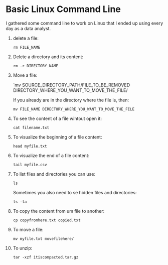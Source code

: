 # Basic Linux Command Line

I gathered some command line to work on Linux that I ended up using every day as a data analyst.

1. delete a file:

    `rm FILE_NAME`

2. Delete a directory and its content:

    `rm -r DIRECTORY_NAME`

3. Move a file:

    `mv SOURCE_DIRECTORY_PATH/FILE_TO_BE_REMOVED DIRECTORY_WHERE_YOU_WANT_TO_MOVE_THE_FILE/

    If you already are in the directory where the file is, then:

    `mv FILE_NAME DIRECTORY_WHERE_YOU_WANT_TO_MOVE_THE_FILE`

4. To see the content of a file wihtout open it:

    `cat filename.txt`

5. To visualize the beginning of a file content:

    `head myfile.txt`

6. To visualize the end of a file content:

    `tail myfile.csv`

7. To list files and directories you can use:

    `ls`

    Sometimes you also need to se hidden files and directories:

    `ls -la`

8. To copy the content from um file to another:

    `cp copyfromhere.txt copied.txt`

9. To move a file:

    `mv myfile.txt movefilehere/`

10. To unzip: 

    `tar -xzf itiscompacted.tar.gz`
